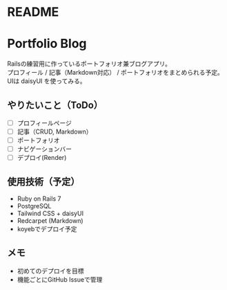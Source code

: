 # README
# Portfolio Blog

Railsの練習用に作っているポートフォリオ兼ブログアプリ。  
プロフィール / 記事（Markdown対応） / ポートフォリオをまとめられる予定。  
UIは daisyUI を使ってみる。

## やりたいこと（ToDo）
- [ ] プロフィールページ
- [ ] 記事（CRUD, Markdown）
- [ ] ポートフォリオ
- [ ] ナビゲーションバー
- [ ] デプロイ(Render)

## 使用技術（予定）
- Ruby on Rails 7
- PostgreSQL
- Tailwind CSS + daisyUI
- Redcarpet (Markdown)
- koyebでデプロイ予定 

## メモ
- 初めてのデプロイを目標
- 機能ごとにGitHub Issueで管理

